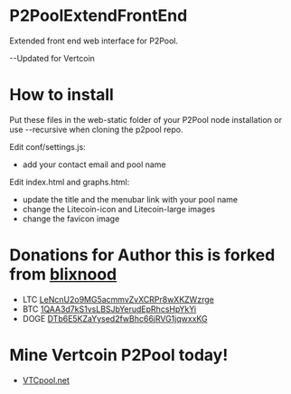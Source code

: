 P2PoolExtendFrontEnd
====================
Extended front end web interface for P2Pool.

--Updated for Vertcoin

How to install
====================
Put these files in the web-static folder of your P2Pool node installation or use --recursive when cloning the p2pool repo.

Edit conf/settings.js:
 - add your contact email and pool name

Edit index.html and graphs.html:
 - update the title and the menubar link with your pool name
 - change the Litecoin-icon and Litecoin-large images
 - change the favicon image

Donations for Author this is forked from [blixnood](https://github.com/blixnood/P2PoolExtendedFrontEnd)
====================
* LTC [LeNcnU2o9MG5acmmvZvXCRPr8wXKZWzrge](litecoin:LeNcnU2o9MG5acmmvZvXCRPr8wXKZWzrge)
* BTC [1QAA3d7kS1vsLBSJbYerudEpRhcsHpYkYi](bitcoin:1QAA3d7kS1vsLBSJbYerudEpRhcsHpYkYi)
* DOGE [DTb6E5KZaYysed2fwBhc66jRVG1jqwxxKG](dogecoin:DTb6E5KZaYysed2fwBhc66jRVG1jqwxxKG)

Mine Vertcoin P2Pool today!
====================
* [VTCpool.net](http://vtcpool.net:9171/)
